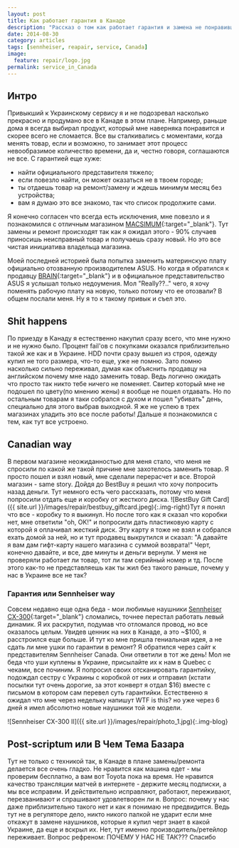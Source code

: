 ```yaml
---
layout: post
title: Как работает гарантия в Канаде
description: "Рассказ о том как работает гарантия и замена не понравившегося товара в Канаде."
date: 2014-08-30
category: articles
tags: [sennheiser, reapair, service, Canada]
image:
  feature: repair/logo.jpg
permalink: service_in_Canada
---
```

## Интро
Привыкший к Украинскому сервису я и не подозревал насколько прекрасно и продумано все в Канаде в этом плане. Например, раньше дома я всегда выбирал продукт, который мне наверняка понравится и скорее всего не сломается. Все вы сталкивались с моментами, когда менять товар, если и возможно, то занимает этот процесс невообразимое количество времени, да и, честно говоря, соглашаются не все. С гарантией еще хуже:

- найти официального представителя тяжело;
- если повезло найти, он может оказаться не в твоем городе;
- ты отдаешь товар на ремонт/замену и ждешь минимум месяц без устройства;
- вам я думаю это все знакомо, так что список продолжите сами.

Я конечно согласен что всегда есть исключения, мне повезло и я познакомился с отличным магазином [MACSIMUM](http://macsimum.com.ua/){:target="_blank"}. Тут замены и ремонт происходят так как я ожидал этого - 90% случаев приносишь неисправный товар и получаешь сразу новый. Но это все чистая инициатива владельца магазина.

Моей последней историей была попытка заменить материнскую плату официально отозванную производителем ASUS. Но когда я обратился к продавцу [BRAIN](http://brain.com.ua/){:target="_blank"} и в официальное представительство ASUS я услышал только недоумения. Мол "Really??.." чего, я хочу поменять рабочую плату на новую, только потому что ее отозвали? В общем послали меня. Ну я то к такому привык и съел это.

## Shit happens
По приезду в Канаду я естественно накупил сразу всего, что мне нужно и не нужно было. Процент fail'ов с покупками оказался приблизительно такой же как и в Украине. HDD почти сразу вышел из строя, одежду купил не того размера, что-то еще, уже не помню. Зато помню насколько сильно переживал, думая как объяснить продавцу на английском почему мне надо заменить товар. Ведь логично ожидать что просто так никто тебе ничего не поменяет. Свитер который мне не подошел по цвету(по мнению жены) я вообще не пошел отдавать. Но по остальным товарам я таки собрался с духом и пошел "убивать" день, специально для этого выбрав выходной. Я же не успею в трех магазинах уладить это все после работы! Дальше я познакомился с тем, как тут все устроено.

## Canadian way
В первом магазине неожиданностью для меня стало, что меня не спросили по какой же такой причине мне захотелось заменить товар. Я просто пошел и взял новый, мне сделали перерасчет и все. Второй магазин - same story. Дойдя до BestBuy я решил что хочу попросить назад деньги. Тут немного есть чего рассказать, потому что меня попросили отдать еще и коробку от жесткого диска. ![BestBuy Gift Card]({{ site.url }}/images/repair/bestbuy_giftcard.jpeg){:.img-right}Тут я понял что все - коробку то я выкинул. Но после того как я сказал что коробки нет, мне ответили "oh, OK!" и попросили дать пластиковую карту с которой я оплачивал жесткий диск. Эту карту я тоже не взял и собрался ехать домой за ней, но и тут продавец выкрутился и сказал: "А давайте я вам дам гифт-карту нашего магазина с суммой возврата!" Черт, конечно давайте, и все, две минуты и деньги вернули. У меня не проверяли работает ли товар, тот ли там серийный номер и тд. После этого как-то не представляешь как ты жил без такого раньше, почему у нас в Украине все не так?

### Гарантия  или Sennheiser way
Совсем недавно еще одна беда - мои любимые наушники [Sennheiser CX-300](http://en-us.sennheiser.com/noise-cancelling-earbuds-headphones-cx-300-ii-precision){:target="_blank"} сломались, точнее перестал работать левый динамик. Я их раскрутил, подумав что отломался провод, но все оказалось целым. Увидев ценник на них в Канаде, а это ~$100, я расстроился еще больше. И тут ко мне пришла гениальная идея, а не сдать ли мне ушки по гарантии в ремонт? Я обратился через сайт к представителям Sennheiser Canada. Они ответили в тот же день! Мол не беда что уши куплены в Украине, присылайте их к нам в Quebec с чеками, все починим. Я попросил своих отсканировать гарантийку, подождал сестру с Украины с коробкой от них и отправил (кстати посылки тут очень дорогие, за этот конверт я отдал $16) вместе с письмом в котором сам перевел суть гарантийки. Естественно я ожидал что мне через недельку напишут WTF is this? но уже через 6 дней я имел абсолютно новые наушники той же модели.

![Sennheiser CX-300 II]({{ site.url }}/images/repair/photo_1.jpg){:.img-blog}

## Post-scriptum или В Чем Тема Базара
Тут не только с техникой так, в Канаде в плане замены/ремонта делается все очень гладко. Не нравится как машина едет - мы проверим бесплатно, а вам вот Toyota пока на время. Не нравится качество трансляции матчей в интернете - держите месяц подписки, а мы все исправим. И действительно исправляют, работают, переживают, перезванивают и спрашивают удовлетворен ли я.
Вопрос: почему у нас даже приблизительно такого нет и как я понимаю не предвидится. Ведь тут не в регуляторе дело, никто никого палкой не ударит если мне откажут в замене наушников, которые я купил черт знает в какой Украине, да еще и вскрыл их. Нет, тут именно производитель/ретейлор переживает. Вопрос рефреном: ПОЧЕМУ У НАС НЕ ТАК???
Спасибо